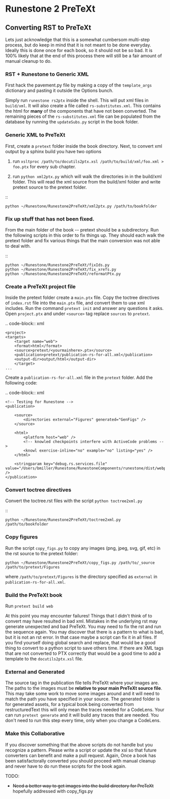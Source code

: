 # Runestone 2 PreTeXt

## Converting RST to PreTeXt

Lets just acknowledge that this is a somewhat cumbersom multi-step process, but do keep in mind that it is not meant to be done everyday. Ideally this is done once for each book, so it should not be so bad. It is 100% likely that at the end of this process there will still be a fair amount of manual cleanup to do.

### RST + Runestone to Generic XML

First hack the pavement.py file by making a copy of the `template_args` dictionary and pasting it outside the Options bunch.

Simply run `runestone rs2ptx` inside the shell. This will put xml files in `build/xml`. It will also create a file called `rs-substitutes.xml`. This contains the html for **many** of the components that have not been converted. The remaining pieces of the `rs-substitutes.xml` file can be populated from the database by running the `updateSubs.py` script in the book folder.

### Generic XML to PreTeXt

First, create a `pretext` folder inside the book directory.
Next, to convert xml output by a sphinx build you have two options

1. run `xsltproc /path/to/docutils2ptx.xsl /path/to/build/xml/foo.xml > foo.ptx` for every sub chapter.

2. run `python xml2ptx.py` which will walk the directories in in the build/xml folder. This will read the xml source from the build/xml folder and write pretext source to the pretext folder.

::

    python ~/Runestone/Runestone2PreTeXt/xml2ptx.py /path/to/bookfolder

### Fix up stuff that has not been fixed.

From the main folder of the book -- pretext should be a subdirectory. Run the following scripts in this order to fix things up. They should each walk the pretext folder and fix various things that the main conversion was not able to deal with.

::

    python ~/Runestone/Runestone2PreTeXt/fixIds.py
    python ~/Runestone/Runestone2PreTeXt/fix_xrefs.py
    python ~/Runestone/Runestone2PreTeXt/reformatPtx.py

### Create a PreTeXt project file

Inside the pretext folder create a `main.ptx` file. 
Copy the toctree directives of `index.rst` file into the `main.ptx` file, and convert them to use xml includes.
Run the command `pretext init` and answer any questions it asks.
Open `project.ptx` and under `<source>` tag replace `sources` to `pretext`.

.. code-block:: xml

    <project>
    <targets>
        <target name="web">
        <format>html</format>
        <source>pretext/<yourmainhere>.ptx</source>
        <publication>pretext/publication-rs-for-all.xml</publication>
        <output-dir>output/html</output-dir>
        </target>
    ...

Create a `publication-rs-for-all.xml` file in the `pretext` folder. Add the following code:

.. code-block:: xml

    <!-- Testing for Runestone -->
    <publication>

        <source>
            <directories external="Figures" generated="GenFigs" />
        </source>

        <html>
            <platform host="web" />
            <!-- knowled checkpoints interfere with ActiveCode problems -->
            <knowl exercise-inline="no" example="no" listing="yes" />
        </html>

        <stringparam key="debug.rs.services.file" value="/Users/bmiller/Runestone/RunestoneComponents/runestone/dist/webpack_static_imports.xml" />
    </publication>

### Convert toctree directives

Convert the toctree.rst files with the script `python toctree2xml.py`

::

    python ~/Runestone/Runestone2PreTeXt/toctree2xml.py /path/to/bookfolder

### Copy figures
Run the script `copy_figs.py` to copy any images (png, jpeg, svg, gif, etc) in the rst source to the pretext folder:

    python ~/Runestone/Runestone2PreTeXt/copy_figs.py /path/to/_source /path/to/pretext/Figures

where `/path/to/pretext/Figures` is the directory specified as `external` in `publication-rs-for-all.xml`.

### Build the PreTeXt book

Run `pretext build web`

At this point you may encounter failures! Things that I didn't think of to convert may have resulted in bad xml. Mistakes in the underlying rst may generate unexpected and bad PreTeXt. You may need to fix the rst and run the sequence again. You may discover that there is a pattern to what is bad, but it is not an rst error. In that case maybe a script can fix it in all files. If you find yourself doing global search and replace, that would be a good thing to convert to a python script to save others time. If there are XML tags that are not converted to PTX correctly that would be a good time to add a template to the `docutils2ptx.xsl` file.

### External and Generated

The source tag in the publication file tells PreTeXt where your images are. The paths to the images must be **relative to your main PreTeXt source file**. This may take some work to move some images around and it will need to match the path you have specified in your source. The generated folder is for generated assets, for a typical book being converted from restructuredText this will only mean the traces needed for a CodeLens. Your can run `pretext generate` and it will build any traces that are needed. You don't need to run this step every time, only when you change a CodeLens.

### Make this Collaborative

If you discover something that the above scripts do not handle but you recognize a pattern. Please write a script or update the xsl so that future converters can benefit and make a pull request. Again, Once a book has been satisfactorally converted you should proceed with manual cleanup and never have to do run these scripts for the book again.

TODO:

- ~~Need a better way to get images into the build directory for PreTeXt~~ hopefully addressed with copy_figs.py
